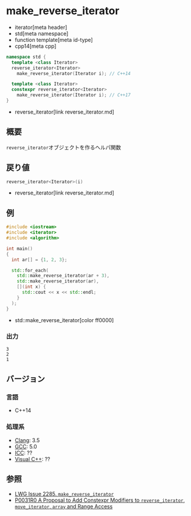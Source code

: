 # make_reverse_iterator
* iterator[meta header]
* std[meta namespace]
* function template[meta id-type]
* cpp14[meta cpp]

```cpp
namespace std {
  template <class Iterator>
  reverse_iterator<Iterator>
    make_reverse_iterator(Iterator i); // C++14

  template <class Iterator>
  constexpr reverse_iterator<Iterator>
    make_reverse_iterator(Iterator i); // C++17
}
```
* reverse_iterator[link reverse_iterator.md]

## 概要
`reverse_iterator`オブジェクトを作るヘルパ関数


## 戻り値
```cpp
reverse_iterator<Iterator>(i)
```
* reverse_iterator[link reverse_iterator.md]


## 例
```cpp example
#include <iostream>
#include <iterator>
#include <algorithm>

int main()
{
  int ar[] = {1, 2, 3};

  std::for_each(
    std::make_reverse_iterator(ar + 3),
    std::make_reverse_iterator(ar),
    [](int x) {
      std::cout << x << std::endl;
    }
  );
}
```
* std::make_reverse_iterator[color ff0000]

### 出力
```
3
2
1
```

## バージョン
### 言語
- C++14

### 処理系
- [Clang](/implementation.md#clang): 3.5
- [GCC](/implementation.md#gcc): 5.0
- [ICC](/implementation.md#icc): ??
- [Visual C++](/implementation.md#visual_cpp): ??


## 参照
- [LWG Issue 2285. `make_reverse_iterator`](http://www.open-std.org/jtc1/sc22/wg21/docs/lwg-defects.html#2285)
- [P0031R0 A Proposal to Add Constexpr Modifiers to `reverse_iterator`, `move_iterator`, `array` and Range Access](http://www.open-std.org/jtc1/sc22/wg21/docs/papers/2015/p0031r0.html)

